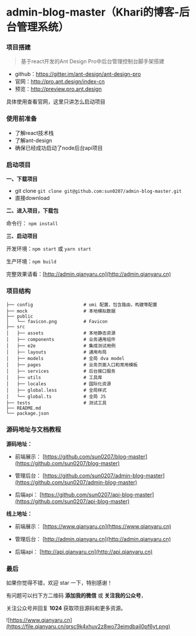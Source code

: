 # admin-blog-master（Khari的博客-后台管理系统）
### 项目搭建
>基于react开发的Ant Design Pro中后台管理控制台脚手架搭建

- github：https://gitter.im/ant-design/ant-design-pro
- 官网：http://pro.ant.design/index-cn
- 预览：http://preview.pro.ant.design

具体使用查看官网，这里只讲怎么启动项目

### 使用前准备

- 了解react技术栈
- 了解ant-design
- 确保已经成功启动了node后台api项目

### 启动项目

**一、下载项目**

- git clone `git clone git@github.com:sun0207/admin-blog-master.git`
- 直接download

**二、进入项目，下载包**

命令行： `npm install`

**三、启动项目**

开发环境：`npm start` 或 `yarn start`

生产环境：`npm build`

完整效果请看：[http://admin.qianyaru.cn](http://admin.qianyaru.cn)


### 项目结构

```
├── config                   # umi 配置，包含路由，构建等配置
├── mock                     # 本地模拟数据
├── public
│   └── favicon.png          # Favicon
├── src
│   ├── assets               # 本地静态资源
│   ├── components           # 业务通用组件
│   ├── e2e                  # 集成测试用例
│   ├── layouts              # 通用布局
│   ├── models               # 全局 dva model
│   ├── pages                # 业务页面入口和常用模板
│   ├── services             # 后台接口服务
│   ├── utils                # 工具库
│   ├── locales              # 国际化资源
│   ├── global.less          # 全局样式
│   └── global.ts            # 全局 JS
├── tests                    # 测试工具
├── README.md
└── package.json
```

### 源码地址与文档教程

**源码地址：**

- 前端展示： [https://github.com/sun0207/blog-master](https://github.com/sun0207/blog-master)

- 管理后台： [https://github.com/sun0207/admin-blog-master](https://github.com/sun0207/admin-blog-master)

- 后端api： [https://github.com/sun0207/api-blog-master](https://github.com/sun0207/api-blog-master)

**线上地址：**

- 前端展示： [https://www.qianyaru.cn](https://www.qianyaru.cn)

- 管理后台： [http://admin.qianyaru.cn](http://admin.qianyaru.cn)

- 后端api： [http://api.qianyaru.cn](http://api.qianyaru.cn)

### 最后
如果你觉得不错，欢迎 star 一下，特别感谢！

有问题可以扫下方二维码 **添加我的微信** 或 **关注我的公众号**，

关注公众号并回复 **1024** 获取项目源码和更多资源。

![https://www.qianyaru.cn](https://file.qianyaru.cn/qrsc9k4xhuv2z8wo73eimdbajl0pf6yt.png)
